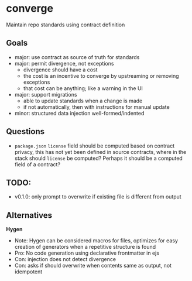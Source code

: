 # converge

Maintain repo standards using contract definition

## Goals
- major: use contract as source of truth for standards
- major: permit divergence, not exceptions
	- divergence should have a cost
	- the cost is an incentive to converge by upstreaming or removing exceptions
	- that cost can be anything; like a warning in the UI
- major: support migrations
	- able to update standards when a change is made
	- if not automatically, then with instructions for manual update
- minor: structured data injection well-formed/indented

## Questions
- `package.json` `license` field should be computed based on contract privacy, this has not yet been defined in source
  contracts, where in the stack should `license` be computed? Perhaps it should be a computed field of a contract?

## TODO:
- v0.1.0: only prompt to overwrite if existing file is different from output

## Alternatives

**Hygen**
- Note: Hygen can be considered macros for files, optimizes for easy creation of generators when a repetitive
  structure is found
- Pro: No code generation using declarative frontmatter in ejs
- Con: injection does not detect divergence
- Con: asks if should overwrite when contents same as output, not idempotent
